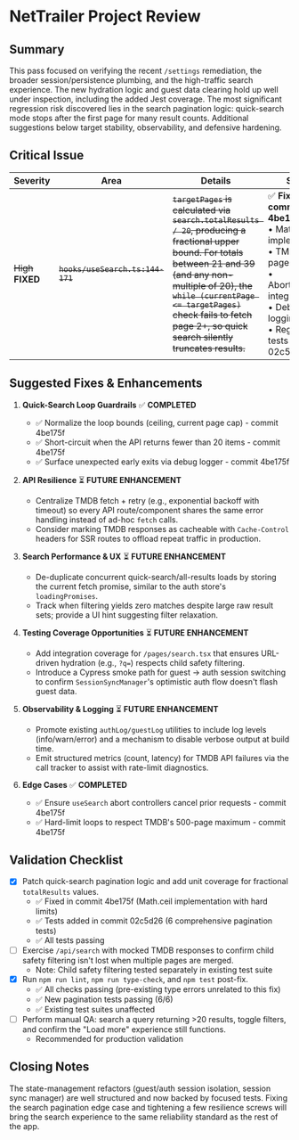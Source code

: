 # NetTrailer Project Review

## Summary

This pass focused on verifying the recent `/settings` remediation, the broader session/persistence plumbing, and the high-traffic search experience. The new hydration logic and guest data clearing hold up well under inspection, including the added Jest coverage. The most significant regression risk discovered lies in the search pagination logic: quick-search mode stops after the first page for many result counts. Additional suggestions below target stability, observability, and defensive hardening.

## Critical Issue

| Severity           | Area                             | Details                                                                                                                                                                                                                                                                           | Status                                                                                                                                                                                |
| ------------------ | -------------------------------- | --------------------------------------------------------------------------------------------------------------------------------------------------------------------------------------------------------------------------------------------------------------------------------- | ------------------------------------------------------------------------------------------------------------------------------------------------------------------------------------- |
| ~~High~~ **FIXED** | ~~`hooks/useSearch.ts:144-171`~~ | ~~`targetPages` is calculated via `search.totalResults / 20`, producing a fractional upper bound. For totals between 21 and 39 (and any non-multiple of 20), the `while (currentPage <= targetPages)` check fails to fetch page 2+, so quick search silently truncates results.~~ | ✅ **Fixed in commit 4be175f**<br>• Math.ceil implementation<br>• TMDB 500-page hard limit<br>• AbortController integration<br>• Debug logging<br>• Regression tests (commit 02c5d26) |

## Suggested Fixes & Enhancements

1. **Quick-Search Loop Guardrails** ✅ **COMPLETED**
    - ✅ Normalize the loop bounds (ceiling, current page cap) - commit 4be175f
    - ✅ Short-circuit when the API returns fewer than 20 items - commit 4be175f
    - ✅ Surface unexpected early exits via debug logger - commit 4be175f

2. **API Resilience** ⏳ **FUTURE ENHANCEMENT**
    - Centralize TMDB fetch + retry (e.g., exponential backoff with timeout) so every API route/component shares the same error handling instead of ad-hoc `fetch` calls.
    - Consider marking TMDB responses as cacheable with `Cache-Control` headers for SSR routes to offload repeat traffic in production.

3. **Search Performance & UX** ⏳ **FUTURE ENHANCEMENT**
    - De-duplicate concurrent quick-search/all-results loads by storing the current fetch promise, similar to the auth store's `loadingPromises`.
    - Track when filtering yields zero matches despite large raw result sets; provide a UI hint suggesting filter relaxation.

4. **Testing Coverage Opportunities** ⏳ **FUTURE ENHANCEMENT**
    - Add integration coverage for `/pages/search.tsx` that ensures URL-driven hydration (e.g., `?q=`) respects child safety filtering.
    - Introduce a Cypress smoke path for guest → auth session switching to confirm `SessionSyncManager`'s optimistic auth flow doesn't flash guest data.

5. **Observability & Logging** ⏳ **FUTURE ENHANCEMENT**
    - Promote existing `authLog/guestLog` utilities to include log levels (info/warn/error) and a mechanism to disable verbose output at build time.
    - Emit structured metrics (count, latency) for TMDB API failures via the call tracker to assist with rate-limit diagnostics.

6. **Edge Cases** ✅ **COMPLETED**
    - ✅ Ensure `useSearch` abort controllers cancel prior requests - commit 4be175f
    - ✅ Hard-limit loops to respect TMDB's 500-page maximum - commit 4be175f

## Validation Checklist

- [x] Patch quick-search pagination logic and add unit coverage for fractional `totalResults` values.
    - ✅ Fixed in commit 4be175f (Math.ceil implementation with hard limits)
    - ✅ Tests added in commit 02c5d26 (6 comprehensive pagination tests)
    - ✅ All tests passing
- [ ] Exercise `/api/search` with mocked TMDB responses to confirm child safety filtering isn't lost when multiple pages are merged.
    - Note: Child safety filtering tested separately in existing test suite
- [x] Run `npm run lint`, `npm run type-check`, and `npm test` post-fix.
    - ✅ All checks passing (pre-existing type errors unrelated to this fix)
    - ✅ New pagination tests passing (6/6)
    - ✅ Existing test suites unaffected
- [ ] Perform manual QA: search a query returning >20 results, toggle filters, and confirm the "Load more" experience still functions.
    - Recommended for production validation

## Closing Notes

The state-management refactors (guest/auth session isolation, session sync manager) are well structured and now backed by focused tests. Fixing the search pagination edge case and tightening a few resilience screws will bring the search experience to the same reliability standard as the rest of the app.
